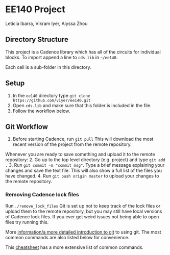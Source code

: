 # EE140 Project
Leticia Ibarra, Vikram Iyer, Alyssa Zhou

## Directory Structure
This project is a Cadence library which has all of the circuits for individual blocks. To import append a line to `cds.lib` in `~/ee140`.

Each cell is a sub-folder in this directory.  

## Setup
1. In the `ee140` directory type `git clone https://github.com/viyer/ee140.git` 
2. Open `cds.lib` and make sure that this folder is included in the file.
3. Follow the workflow below.

## Git Workflow 
1. Before starting Cadence, run `git pull` 
This will download the most recent version of the project from the remote repository.

Whenever you are ready to save something and upload it to the remote repository:
2. Go up to the top level directory (e.g. project) and type `git add .`
3. Run `git commit -m "commit msg"`. Type a brief message explaining your changes and save the text file. This will also show a full list of the files you have changed.
4. Run `git push origin master` to upload your changes to the remote repository.

### Removing Cadence lock files
Run `./remove_lock_files`
Git is set up not to keep track of the lock files or upload them to the remote repository, but you may still have local versions of Cadence lock files. If you ever get weird issues not being able to open files try running this.

More [information/a more detailed introduction to git](http://rogerdudler.github.io/git-guide/) to
using git. The most common commands are also listed below for convenience.

This
[cheatsheet](https://training.github.com/kit/downloads/github-git-cheat-sheet.pdf)
has a more extensive list of common commands.
